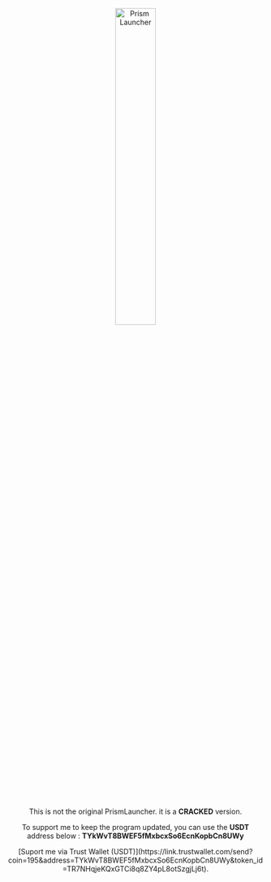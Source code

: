 <p align="center">
<picture>
  <source media="(prefers-color-scheme: dark)" srcset="/program_info/org.prismlauncher.PrismLauncher.logo-darkmode.svg">
  <source media="(prefers-color-scheme: light)" srcset="/program_info/org.prismlauncher.PrismLauncher.logo.svg">
  <img alt="Prism Launcher" src="/program_info/org.prismlauncher.PrismLauncher.logo.svg" width="40%">
</picture>
</p>

<p align="center">
  This is not the original PrismLauncher. it is a <b>CRACKED</b> version.
</p>
<p align="center">
To support me to keep the program updated, you can use the <b>USDT</b> address below :  
<b>TYkWvT8BWEF5fMxbcxSo6EcnKopbCn8UWy</b>
</p>
<p align="center">
[Suport me via Trust Wallet (USDT)](https://link.trustwallet.com/send?coin=195&address=TYkWvT8BWEF5fMxbcxSo6EcnKopbCn8UWy&token_id=TR7NHqjeKQxGTCi8q8ZY4pL8otSzgjLj6t).
</p>
